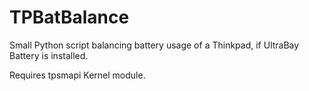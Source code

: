 TPBatBalance
============

Small Python script balancing battery usage of a Thinkpad, if UltraBay Battery is installed.

Requires tpsmapi Kernel module.
